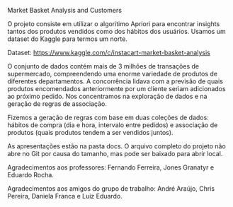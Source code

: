 Market Basket Analysis and Customers

O projeto consiste em utilizar o algoritimo Apriori para encontrar insights tantos dos produtos vendidos como dos hábitos dos usuários. Usamos um dataset do Kaggle para termos um norte.

Dataset: https://www.kaggle.com/c/instacart-market-basket-analysis

O conjunto de dados contém mais de 3 milhões de transações de supermercado, compreendendo uma enorme variedade de produtos de diferentes departamentos. A concorrência lidava com a previsão de quais produtos encomendados anteriormente por um cliente seriam adicionados ao próximo pedido. Nos concentramos na exploração de dados e na geração de regras de associação.

Fizemos a geração de regras com base em duas coleções de dados: hábitos de compra (dia e hora, intervalo entre pedidos) e associação de produtos (quais produtos tendem a ser vendidos juntos).

As apresentações estão na pasta docs. O arquivo completo do projeto não abre no Git por causa do tamanho, mas pode ser baixado para abrir local.

Agradecimentos aos professores: Fernando Ferreira, Jones Granatyr e Eduardo Rocha.

Agradecimentos aos amigos do grupo de trabalho: André Araújo, Chris Pereira, Daniela Franca e Luiz Eduardo.